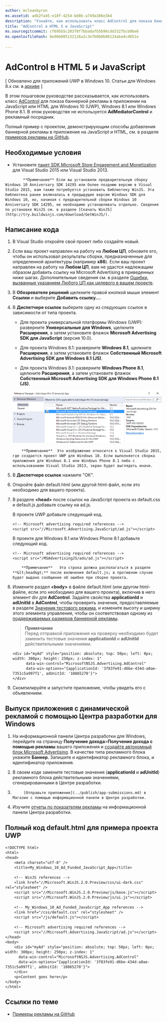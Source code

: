 ```yaml
---
author: mcleanbyron
ms.assetid: adb2fa45-e18f-4254-bd8b-a749a386e3b4
description: "Узнайте, как использовать класс AdControl для показа баннерной рекламы в приложении на JavaScript или HTML для Windows 10 (UWP), Windows 8.1 или Windows Phone 8.1."
title: "AdControl в HTML 5 и JavaScript"
ms.sourcegitcommit: cf695b5c20378f7bbadafb5b98cdd3327bcb0be6
ms.openlocfilehash: 6e96b085132126a2c3e7b0b0b86124aba4cd651e

---
```


# AdControl в HTML 5 и JavaScript


\[ Обновлено для приложений UWP в Windows 10. Статьи для Windows 8.x см. в [архиве](http://go.microsoft.com/fwlink/p/?linkid=619132) \]

В этом пошаговом руководстве рассказывается, как использовать класс [AdControl](https://msdn.microsoft.com/library/windows/apps/microsoft.advertising.winrt.ui.adcontrol.aspx) для показа баннерной рекламы в приложении на JavaScript или HTML для Windows 10 (UWP), Windows 8.1 или Windows Phone 8.1. В этом руководстве не используется **AdMediatorControl** и рекламный посредник.

Полный пример с проектом, демонстрирующим способы добавления баннерной рекламы в приложение на JavaScript и HTML, см. в разделе [примеров рекламы на GitHub](http://aka.ms/githubads).

## Необходимые условия


* Установите [пакет SDK Microsoft Store Engagement and Monetization](http://aka.ms/store-em-sdk) для Visual Studio 2015 или Visual Studio 2013.

> 
            **Примечание** Если вы установили предварительную сборку Windows 10 Anniversary SDK 14295 или более позднюю версию в Visual Studio 2015, вам также потребуется установить библиотеку WinJS. Эта библиотека ранее включалась в предыдущие версии Windows SDK для Windows 10, но, начиная с предварительной сборки Windows 10 Anniversary SDK 14295, ее необходимо устанавливать отдельно. Сведения по установке WinJS см. в разделе [Скачать WinJS](http://try.buildwinjs.com/download/GetWinJS/).

## Написание кода

1. В Visual Studio откройте свой проект либо создайте новый.

2. Если ваш проект направлен на работу на **Любом ЦП**, обновите его, чтобы он использовал результаты сборки, предназначенные для определенной архитектуры (например **x86**). Если ваш проект направлен на работу на **Любом ЦП**, вам не удастся надлежащим образом добавить ссылку на Microsoft Advertising в приведенных ниже шагах. Дополнительные сведения см. в разделе [Ошибки, вызванные указанием Любого ЦП как целевого в вашем проекте](known-issues-for-the-advertising-libraries.md#reference_errors).

3.  В **Обозревателе решений** щелкните правой кнопкой мыши элемент **Ссылки** и выберите **Добавить ссылку...**.

4.  В **Диспетчере ссылок** выберите одну из следующих ссылок в зависимости от типа проекта.

    -   Для проекта универсальной платформы Windows (UWP): разверните **Универсальные для Windows**, щелкните **Расширения**, а затем установите флажок **Microsoft Advertising SDK для JavaScript** (версия 10.0).

    -   Для проекта Windows 8.1: разверните **Windows 8.1**, щелкните **Расширения**, а затем установите флажок **Собственный Microsoft Advertising SDK для Windows 8.1 (JS)**.

    -   Для проекта Windows 8.1: разверните **Windows Phone 8.1**, щелкните **Расширения**, а затем установите флажок **Собственный Microsoft Advertising SDK для Windows Phone 8.1 (JS)**.

    ![javascriptaddreference](images/13-f7f6d6a6-161e-4f17-995d-1236d0b5d9f2.png)

    > 
            **Примечание**  Это изображение относится к Visual Studio 2015, где создается проект UWP для Windows 10. Если выполняется сборка приложения для Windows 8.1 или Windows Phone 8.1 либо с использованием Visual Studio 2013, экран будет выглядеть иначе.

5.  В **Диспетчере ссылок** нажмите "ОК".

6.  Откройте файл default.html (или другой html-файл, если это необходимо для вашего проекта).

7.  В разделе **&lt;head&gt;** после ссылок на JavaScript проекта из default.css и default.js добавьте ссылку на ad.js.

    В проекте UWP добавьте следующий код.

    ``` syntax
    <!-- Microsoft advertising required references -->
    <script src="//Microsoft.Advertising.JavaScript/ad.js"></script>
    ```

    В проекте для Windows 8.1 или Windows Phone 8.1 добавьте следующий код.

    ``` syntax
    <!-- Microsoft advertising required references -->
    <script src="/MSAdvertisingJS/ads/ad.js"></script>
    ```

    > 
            **Примечание**   Эта строка должна располагаться в разделе **&lt;head&gt;** после включения default.js; в противном случае будет выдано сообщение об ошибке при сборке проекта.

8.  Измените раздел **&lt;body&gt;** в файле default.html (или другом html-файле, если это необходимо для вашего проекта), включив в него элемент div для **AdControl**. Задайте свойства **applicationId** и **adUnitId** в **AdControl**, чтобы проверить значения, предоставляемые в разделе [Значения тестового режима](test-mode-values.md), и измените высоту и ширину этого элемента управления, чтобы он соответствовал одному из [поддерживаемых размеров баннерной рекламы](supported-ad-sizes-for-banner-ads.md).

    > **Примечание**  
    Перед отправкой приложения на проверку необходимо будет заменить тестовые значения **applicationId** и **adUnitId** действительными значениями.

    ``` syntax
    <div id="myAd" style="position: absolute; top: 50px; left: 0px; width: 300px; height: 250px; z-index: 1"
          data-win-control="MicrosoftNSJS.Advertising.AdControl"
          data-win-options="{applicationId: '3f83fe91-d6be-434d-a0ae-7351c5a997f1', adUnitId: '10865270'}">
    </div>
    ```

9.  Скомпилируйте и запустите приложение, чтобы увидеть его с объявлением.

## Выпуск приложения с динамической рекламой с помощью Центра разработки для Windows


1.  На информационной панели Центра разработки для Windows, перейдите на страницу **Получение дохода**&gt;**Получение дохода с помощью рекламы** вашего приложения и [создайте автономный блок Microsoft Advertising](../publish/monetize-with-ads.md). В качестве типа рекламного блока укажите **Баннер**. Запишите и идентификатор рекламного блока, и идентификатор приложения.

2.  В своем коде замените тестовые значения (**applicationId** и **adUnitId**) рекламного блока действительными значениями, сгенерированными в Центре разработки.

3.  
            [Отправьте приложение](../publish/app-submissions.md) в Магазин с помощью информационной панели в Центре разработки.

4.  Изучите [отчеты по показателям рекламы](../publish/advertising-performance-report.md) на информационной панели Центра разработки.

## Полный код default.html для примера проекта UWP


``` syntax
<!DOCTYPE html>
<html>
<head>
    <meta charset="utf-8" />
    <title>My_Windows_10_Ad_Funded_JavaScript_App</title>

    <!-- WinJS references -->
    <link href="//Microsoft.WinJS.2.0.Preview/css/ui-dark.css" rel="stylesheet" />
    <script src="//Microsoft.WinJS.2.0.Preview/js/base.js"></script>
    <script src="//Microsoft.WinJS.2.0.Preview/js/ui.js"></script>

    <!-- My_Windows_10_Ad_Funded_JavaScript_App references -->
    <link href="/css/default.css" rel="stylesheet" />
    <script src="/js/default.js"></script>

    <!-- Microsoft advertising required references -->
    <script src="//Microsoft.Advertising.JavaScript/ad.js"></script>
</head>
<body>
    <div id="myAd" style="position: absolute; top: 50px; left: 0px; width: 300px; height: 250px; z-index: 1"
      data-win-control="MicrosoftNSJS.Advertising.AdControl"
      data-win-options="{applicationId: '3f83fe91-d6be-434d-a0ae-7351c5a997f1', adUnitId: '10865270'}">
    </div>
    <p>Content goes here</p>
</body>
</html>
```

## Ссылки по теме

* [Примеры рекламы на GitHub](http://aka.ms/githubads)
 

 



<!--HONumber=Jun16_HO4-->


